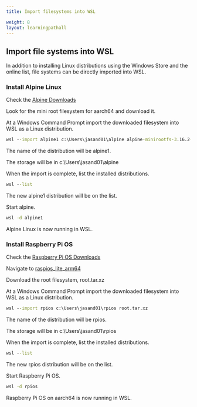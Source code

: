 ```yaml
---
title: Import filesystems into WSL

weight: 8
layout: learningpathall
---
```


## Import file systems into WSL

In addition to installing Linux distributions using the Windows Store and the online list, file systems can be directly imported into WSL.

### Install Alpine Linux

Check the [Alpine Downloads](https://alpinelinux.org/downloads/)

Look for the mini root filesystem for aarch64 and download it.

At a Windows Command Prompt import the downloaded filesystem into WSL as a Linux distribution.

```cmd
wsl --import alpine1 c:\Users\jasand01\alpine alpine-minirootfs-3.16.2-aarch64.tar.gz
```

The name of the distribution will be alpine1.

The storage will be in c:\Users\jasand01\alpine 

When the import is complete, list the installed distributions.

```cmd
wsl --list
```

The new alpine1 distribution will be on the list.

Start alpine.

```cmd
wsl -d alpine1
```

Alpine Linux is now running in WSL.

### Install Raspberry Pi OS

Check the [Raspberry Pi OS Downloads](http://downloads.raspberrypi.org/)

Navigate to [raspios_lite_arm64](http://downloads.raspberrypi.org/raspios_lite_arm64/)

Download the root filesystem, root.tar.xz

At a Windows Command Prompt import the downloaded filesystem into WSL as a Linux distribution.

```cmd
wsl --import rpios c:\Users\jasand01\rpios root.tar.xz
```

The name of the distribution will be rpios.

The storage will be in c:\Users\jasand01\rpios 

When the import is complete, list the installed distributions.

```cmd
wsl --list
```

The new rpios distribution will be on the list.

Start Raspberry Pi OS.

```cmd
wsl -d rpios
```

Raspberry Pi OS on aarch64 is now running in WSL.



